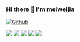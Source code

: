 ### Hi there 👋  I'm meiweijia
[![Github](https://img.shields.io/github/followers/meiweijia?label=Follow&style=social)](https://github.com/meiweijia)

![](https://github-profile-summary-cards.vercel.app/api/cards/profile-details?username=meiweijia&theme=github)
![](https://github-profile-summary-cards.vercel.app/api/cards/repos-per-language?username=meiweijia&theme=github)
![](https://github-profile-summary-cards.vercel.app/api/cards/most-commit-language?username=meiweijia&theme=github)
![](https://github-profile-summary-cards.vercel.app/api/cards/stats?username=meiweijia&theme=github)
![](https://github-profile-summary-cards.vercel.app/api/cards/productive-time?username=meiweijia&theme=github)

<!--
**meiweijia/meiweijia** is a ✨ _special_ ✨ repository because its `README.md` (this file) appears on your GitHub profile.

Here are some ideas to get you started:

- 🔭 I’m currently working on ...
- 🌱 I’m currently learning ...
- 👯 I’m looking to collaborate on ...
- 🤔 I’m looking for help with ...
- 💬 Ask me about ...
- 📫 How to reach me: ...
- 😄 Pronouns: ...
- ⚡ Fun fact: ...
-->
